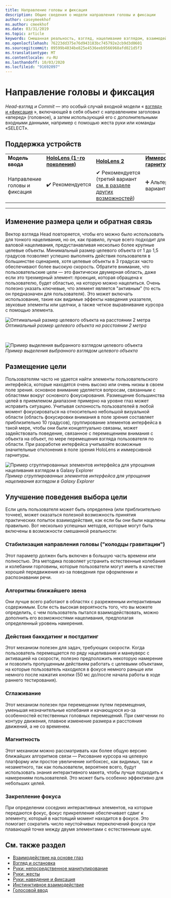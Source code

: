 ```yaml
---
title: Направление головы и фиксация
description: Общие сведения о модели направления головы и фиксации
author: caseymeekhof
ms.author: cmeekhof
ms.date: 03/31/2019
ms.topic: article
keywords: Смешанная реальность, взгляд, нацеливание взглядом, взаимодействие, проектирование
ms.openlocfilehash: 76223dd375e76d943183bc745792e2cb9d3d0601
ms.sourcegitcommit: 09599b4034be825e4536eeb9566968afd021d5f3
ms.translationtype: MT
ms.contentlocale: ru-RU
ms.lasthandoff: 10/03/2020
ms.locfileid: "91692097"
---
```

# <a name="head-gaze-and-commit"></a>Направление головы и фиксация
_Head-взгляд и Commit_ — это особый случай входной модели « [взгляд» и «фиксация](gaze-and-commit.md) », включающей в себя объект с направлением заголовка «вперед» (головное), а затем использующий его с дополнительными входными данными, например с помощью жеста руки или команды «SELECT». 

## <a name="device-support"></a>Поддержка устройств

<table>
    <colgroup>
    <col width="25%" />
    <col width="25%" />
    <col width="25%" />
    <col width="25%" />
    </colgroup>
    <tr>
        <td><strong>Модель ввода</strong></td>
        <td><a href="../hololens-hardware-details.md"><strong>HoloLens (1-го поколения)</strong></a></td>
        <td><a href="https://docs.microsoft.com/hololens/hololens2-hardware"><strong>HoloLens 2</strong></td>
        <td><a href="../discover/immersive-headset-hardware-details.md"><strong>Иммерсивные гарнитуры</strong></a></td>
    </tr>
     <tr>
        <td>Направление головы и фиксация</td>
        <td>✔️ Рекомендуется</td>
        <td>✔ Рекомендуется (третий вариант <a href="interaction-fundamentals.md">см. в разделе других возможностей</a>)</td>
        <td>➕ Альтернативный вариант</td>
    </tr>
</table>

---

## <a name="target-sizing-and-feedback"></a>Изменение размера цели и обратная связь
Вектор взгляда Head повторяется, чтобы его можно было использовать для тонкого нацеливания, но он, как правило, лучше всего подходит для валовой нацеливания, предустанавливая несколько более крупные целевые объекты. Минимальный размер целевого объекта от 1 до 1,5 градусов позволяет успешно выполнять действия пользователя в большинстве сценариев, хотя целевые объекты в 3 градусах часто обеспечивают более высокую скорость. Обратите внимание, что пользовательские цели — это фактически двумерная область, даже если это трехмерный элемент: проекция, которая обращена к пользователю, будет областью, на которую можно нацелиться. Очень полезно указать ключевые, что элемент является "активным" (то есть он предназначен для пользователя). Это может включать использование, такие как видимые эффекты наведения указателя, звуковые элементы или щелчки, а также четкое выравнивание курсора с помощью элемента.

![Оптимальный размер целевого объекта на расстоянии 2 метра](images/gazetargeting-size-1000px.jpg)<br>
*Оптимальный размер целевого объекта на расстоянии 2 метра*

<br>

![Пример выделения выбранного взглядом целевого объекта](images/gazetargeting-highlighting-940px.jpg)<br>
*Пример выделения выбранного взглядом целевого объекта*

## <a name="target-placement"></a>Размещение цели
Пользователям часто не удается найти элементы пользовательского интерфейса, которые находятся очень высоко или очень низкы в своем поле зрения. основное внимание уделяется вопросам, связанным с областями вокруг основного фокусирования. Размещение большинства целей в приемлемом диапазоне примерно на уровне глаз может исправить ситуацию. Учитывая склонность пользователей в любой момент фокусироваться на относительно небольшой визуальной области (область фокусировки внимания в поле зрения составляет приблизительно 10 градусов), группирование элементов интерфейса в такой мере, чтобы они были концептуально связаны, может задействовать поведение, связанное с перемещением внимания с объекта на объект, по мере перемещения взгляда пользователя по области. При разработке интерфейса учитывайте возможные значительные отклонения в поле зрения HoloLens и иммерсивной гарнитуры.

![Пример сгруппированных элементов интерфейса для упрощения нацеливания взглядом в Galaxy Explorer](images/gazetargeting-grouping-1000px.jpg)<br>
*Пример сгруппированных элементов интерфейса для упрощения нацеливания взглядом в Galaxy Explorer*

## <a name="improving-targeting-behaviors"></a>Улучшение поведения выбора цели
Если цель пользователя может быть определена (или приблизительно точнее), может оказаться полезной возможность принятия практических попыток взаимодействия, как если бы они были нацелены правильно. Вот несколько успешных методов, которые могут быть включены в возможности смешанной реальности:

### <a name="head-gaze-stabilization-gravity-wells"></a>Стабилизация направления головы ("колодцы гравитации")
Этот параметр должен быть включен в большую часть времени или полностью. Эта методика позволяет устранить естественные колебания и колебании горловины, которые пользователи могут иметь в качестве хорошей передвижения из-за поведения при оформлении и распознавании речи.

### <a name="closest-link-algorithms"></a>Алгоритмы ближайшего звена
Они лучше всего работают в областях с разреженным интерактивным содержимым. Если есть высокая вероятность того, что вы можете определить, с чем пользователь пытался взаимодействовать, можно дополнить его возможностями нацеливания, предполагая определенный уровень намерения.

### <a name="backdating-and-postdating-actions"></a>Действия баккдатинг и постдатинг
Этот механизм полезен для задач, требующих скорости. Когда пользователь перемещается по ряду нацеливания и манеуверс с активацией на скорости, полезно предположить некоторую намерение и позволить пропущенным действиям работать с целевыми объектами, на которые пользователь находился в фокусе немного раньше или немного после нажатия кнопки (50 мс до/после начала работы в ходе раннего тестирования).

### <a name="smoothing"></a>Сглаживание
Этот механизм полезен при перемещении путем перемещения, уменьшая незначительные колебания и качающуюся из-за особенностей естественных головных перемещений. При смягчении по контуру движения, плавное изменение размера и расстояния движений, а не со временем.

### <a name="magnetism"></a>Магнитность
Этот механизм можно рассматривать как более общую версию ближайших алгоритмов связи — Рисование курсора на целевую платформу или простое увеличение хитбоксес, как видимых, так и незаметного, так как пользователи, вероятнее всего, будут использовать знания интерактивного макета, чтобы лучше подходить к намерениям пользователей. Это может быть особенно эффективно для небольших целей.

### <a name="focus-stickiness"></a>Закрепление фокуса
При определении соседних интерактивных элементов, на которые передаются фокус, фокус прикрепления обеспечивает сдвиг к элементу, который в настоящий момент находится в фокусе. Это помогает сократить число неустойчивых переключений фокуса при плавающей точке между двумя элементами с естественным шум.


## <a name="see-also"></a>См. также раздел
* [Взаимодействие на основе глаз](eye-gaze-interaction.md)
* [Взгляд и остановка](gaze-and-dwell.md)
* [Руки: непосредственное манипулирование](direct-manipulation.md)
* [Руки: жесты](gaze-and-commit.md#composite-gestures)
* [Руки: наведение и фиксация](point-and-commit.md)
* [Инстинктивное взаимодействие](interaction-fundamentals.md)
* [Голосовой ввод](voice-input.md)




